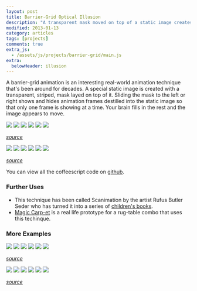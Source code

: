 ```yaml
---
layout: post
title: Barrier-Grid Optical Illusion
description: "A transparent mask moved on top of a static image creates the illusion of animation in this optical illusion."
modified: 2013-01-13
category: articles
tags: [projects]
comments: true 
extra_js:
  - /assets/js/projects/barrier-grid/main.js
extra:
  belowHeader: illusion
---
```


A barrier-grid animation is an interesting real-world animation technique that's been around for decades. A special static image is created with a transparent, striped, mask layed on top of it. Sliding the mask to the left or right shows and hides animation frames destilled into the static image so that only one frame is showing at a time. Your brain fills in the rest and the image appears to move. 

<div class="barrier-grid">
	<div class="images">
		<img src="/images/projects/barrier-grid/gallup/gallup_1.png" class="source-image">
		<img src="/images/projects/barrier-grid/gallup/gallup_3.png" class="source-image">
		<img src="/images/projects/barrier-grid/gallup/gallup_5.png" class="source-image">
		<img src="/images/projects/barrier-grid/gallup/gallup_7.png" class="source-image">
		<img src="/images/projects/barrier-grid/gallup/gallup_9.png" class="source-image">
		<img src="/images/projects/barrier-grid/gallup/gallup_11.png" class="source-image">
	</div>
</div>

_[source](http://www.flickr.com/photos/r8r/3444024147/sizes/o/)_

<div class="barrier-grid">
	<div class="images">
		<img src="/images/projects/barrier-grid/dancer/dancer_1.png" class="source-image">
		<img src="/images/projects/barrier-grid/dancer/dancer_6.png" class="source-image">
		<img src="/images/projects/barrier-grid/dancer/dancer_12.png" class="source-image">
		<img src="/images/projects/barrier-grid/dancer/dancer_18.png" class="source-image">
		<img src="/images/projects/barrier-grid/dancer/dancer_24.png" class="source-image">
		<img src="/images/projects/barrier-grid/dancer/dancer_30.png" class="source-image">
	</div>
</div>

_[source](http://en.wikipedia.org/wiki/File:Spinning_Dancer.gif)_

You can view all the coffeescript code on [github](https://github.com/luckyllama/luckyllama.github.io/blob/master/assets/js/projects/barrier-grid/main.coffee).

### Further Uses
* This technique has been called Scanimation by the artist Rufus Butler Seder who has turned it into a series of [children's books](http://youtu.be/LOTqX8ddLwg).  
* [Magic Carp-et](http://youtu.be/Ua7HOX32PGA) is a real life prototype for a rug-table combo that uses this techinque. 

### More Examples

<div class="barrier-grid" data-width="1">
	<div class="images">
		<img src="/images/projects/barrier-grid/mario-jump/mario-jump_1.png" class="source-image">
		<img src="/images/projects/barrier-grid/mario-jump/mario-jump_2.png" class="source-image">
		<img src="/images/projects/barrier-grid/mario-jump/mario-jump_3.png" class="source-image">
		<img src="/images/projects/barrier-grid/mario-jump/mario-jump_4.png" class="source-image">
		<img src="/images/projects/barrier-grid/mario-jump/mario-jump_5.png" class="source-image">
		<img src="/images/projects/barrier-grid/mario-jump/mario-jump_6.png" class="source-image">
	</div>
</div>

_[source](http://gifrific.com/super-mario-bouncing-on-music-note/)_

<div class="barrier-grid" data-width="1" data-play-modifier="slow">
	<div class="images">
		<img src="/images/projects/barrier-grid/dramatic-chipmonk/dramatic-chipmonk_1.png" class="source-image">
		<img src="/images/projects/barrier-grid/dramatic-chipmonk/dramatic-chipmonk_2.png" class="source-image">
		<img src="/images/projects/barrier-grid/dramatic-chipmonk/dramatic-chipmonk_3.png" class="source-image">
		<img src="/images/projects/barrier-grid/dramatic-chipmonk/dramatic-chipmonk_4.png" class="source-image">
		<img src="/images/projects/barrier-grid/dramatic-chipmonk/dramatic-chipmonk_5.png" class="source-image">
		<img src="/images/projects/barrier-grid/dramatic-chipmonk/dramatic-chipmonk_6.png" class="source-image">
	</div>
</div>

_[source](http://youtu.be/a1Y73sPHKxw)_
